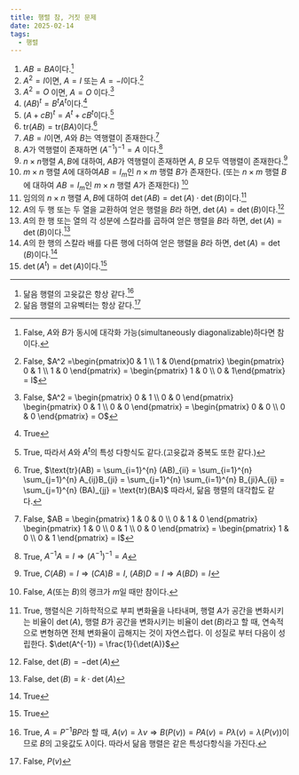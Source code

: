 ```yaml
---
title: 행렬 참, 거짓 문제
date: 2025-02-14
tags:
  - 행렬
---
```

1. $AB=BA$이다.[^1]
2. $A^2=I$이면, $A=I$ 또는 $A=-I$이다.[^2]
3. $A^2=O$ 이면, $A=O$ 이다.[^3]
4. $(AB)^t = B^tA^t$이다.[^4]
5. $(A+cB)^t = A^t+cB^t$이다.[^5]
6. $\text{tr}(AB) = \text{tr}(BA)$이다.[^6]
7. $AB=I$이면, $A$와 $B$는 역행렬이 존재한다.[^7]
8. $A$가 역행렬이 존재하면 $(A^{-1})^{-1}=A$ 이다.[^8]
9. $n \times n$행렬 $A, B$에 대하여, $AB$가 역행렬이 존재하면 $A$, $B$ 모두 역행렬이 존재한다.[^9]
10. $m \times n$ 행렬 $A$에 대하여$AB = I_m$인 $n \times m$ 행렬 $B$가 존재한다. (또는 $n \times m$ 행렬 $B$에 대하여 $AB=I_m$인 $m \times n$ 행렬 $A$가 존재한다) [^10]
11. 임의의 $n \times n$ 행렬 $A, B$에 대하여 $\det(AB) = \det(A) \cdot \det(B)$이다.[^11]
12. $A$의 두 행 또는 두 열을 교환하여 얻은 행렬을 $B$라 하면, $\det(A) = \det(B)$이다.[^12]
13. $A$의 한 행 또는 열의 각 성분에 스칼라를 곱하여 얻은 행렬을 $B$라 하면, $\det(A) = \det(B)$이다.[^13]
14. $A$의 한 행의 스칼라 배를 다른 행에 더하여 얻은 행렬을 $B$라 하면, $\det(A) = \det(B)$이다.[^14]
15. $\det(A^t) = \det(A)$이다.[^15]
---
1. 닮음 행렬의 고윳값은 항상 같다.[^16]
2. 닮음 행렬의 고유벡터는 항상 같다.[^17]

[^1]: False, $A$와 $B$가 동시에 대각화 가능(simultaneously diagonalizable)하다면 참이다.
[^2]: False, $A^2 =\begin{pmatrix}0 & 1 \\ 1 & 0\end{pmatrix} \begin{pmatrix} 0 & 1 \\ 1 & 0 \end{pmatrix} = \begin{pmatrix} 1 & 0 \\ 0 & 1\end{pmatrix} = I$
[^3]: False, $A^2 = \begin{pmatrix} 0 & 1 \\ 0 & 0 \end{pmatrix} \begin{pmatrix} 0 & 1 \\ 0 & 0 \end{pmatrix} = \begin{pmatrix} 0 & 0 \\ 0 & 0 \end{pmatrix} = O$
[^4]: True
[^5]: True, 따라서 $A$와 $A^t$의 특성 다항식도 같다.(고윳값과 중복도 또한 같다.)
[^6]: True, $\text{tr}(AB) = \sum_{i=1}^{n} (AB)_{ii} = \sum_{i=1}^{n} \sum_{j=1}^{n} A_{ij}B_{ji} = \sum_{j=1}^{n} \sum_{i=1}^{n} B_{ji}A_{ij} = \sum_{j=1}^{n} (BA)_{jj} = \text{tr}(BA)$ 따라서, 닮음 행렬의 대각합도 같다.
[^7]: False, $AB = \begin{pmatrix} 1 & 0 & 0 \\ 0 & 1 & 0 \end{pmatrix} \begin{pmatrix} 1 & 0 \\ 0 & 1 \\ 0 & 0 \end{pmatrix} = \begin{pmatrix} 1 & 0 \\ 0 & 1 \end{pmatrix} = I$
[^8]: True, $A^{-1}A = I \Rightarrow (A^{-1})^{-1} = A$
[^9]: True, $C(AB) = I \Rightarrow (CA)B = I$,  $(AB)D = I \Rightarrow A(BD) = I$
[^10]: False, $A$(또는 $B$)의 랭크가 $m$일 때만 참이다.
[^11]: True, 행렬식은 기하학적으로 부피 변화율을 나타내며, 행렬 $A$가 공간을 변화시키는 비율이 $\det(A)$, 행렬 $B$가 공간을 변화시키는 비율이 $\det(B)$라고 할 때, 연속적으로 변형하면 전체 변화율이 곱해지는 것이 자연스럽다. 이 성질로 부터 다음이 성립한다. $\det(A^{-1}) = \frac{1}{\det(A)}$
[^12]: False, $\det(B) = -\det(A)$
[^13]: False, $\det(B) = k \cdot \det(A)$
[^14]: True
[^15]: True
[^16]: True, $A = P^{-1}BP$라 할 때, $A(v) = \lambda v \Rightarrow B(P(v)) =  PA(v) = P\lambda(v) = \lambda (P(v))$이므로 $B$의 고윳값도 $\lambda$이다. 따라서 닮음 행렬은 같은 특성다항식을 가진다.
[^17]: False, $P(v)$
